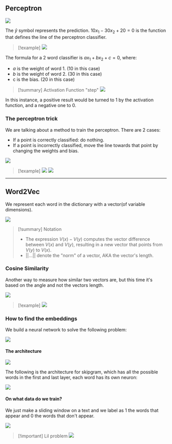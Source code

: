 ## Perceptron

![](../z_images/Pasted%20image%2020240204194848.png)

The $\hat{y}$ symbol represents the prediction.
$10x_1 - 30x_2 + 20 = 0$ is the function that defines the line of the perceptron classifier.

> [!example]
> ![](../z_images/Pasted%20image%2020240204203826.png)


The formula for a 2 word classifier is $ax_1 + bx_2 + c = 0$, where:
- $a$ is the weight of word 1. (10 in this case)
- $b$ is the weight of word 2. (30 in this case)
- c is the bias. (20 in this case)

> [!summary] Activation Function "step"
> ![](../z_images/Pasted%20image%2020240204195138.png)


In this instance, a positive result would be turned to 1 by the activation function, and a negative one to 0.


### The perceptron trick

We are talking about a method to train the perceptron.
There are 2 cases:
- If a point is correctly classified: do nothing.
- If a point is incorrectly classified, move the line towards that point by changing the weights and bias.

![](../z_images/Pasted%20image%2020240204215952.png)

> [!example]
> ![](../z_images/Pasted%20image%2020240204220617.png)
> ![](../z_images/Pasted%20image%2020240204220729.png)

---

## Word2Vec

We represent each word in the dictionary with a vector(of variable dimensions).

![](../z_images/Pasted%20image%2020240204232528.png)

> [!summary] Notation
> - The expression $V(x) - V(y)$ computes the vector difference between $V(x)$ and $V(y)$, resulting in a new vector that points from $V(y)$ to $V(x)$.
> - $||...||$ denote the "norm" of a vector, AKA the vector's length.


### Cosine Similarity

Another way to measure how similar two vectors are, but this time it's based on the angle and not the vectors length.

![](../z_images/Pasted%20image%2020240204235349.png)

> [!example]
> ![](../z_images/Pasted%20image%2020240204235410.png)


### How to find the embeddings

We build a neural network to solve the following problem:

![](../z_images/Pasted%20image%2020240205000428.png)

#### The architecture

![](../z_images/Pasted%20image%2020240205001647.png)


The following is the architecture for skipgram, which has all the possible words in the first and last layer, each word has its own neuron:

![](../z_images/Pasted%20image%2020240205001701.png)

#### On what data do we train?

We just make a sliding window on a text and we label as 1 the words that appear and 0 the words that don't appear.

![](../z_images/Pasted%20image%2020240205001522.png)

> [!important] Lil problem
> ![](../z_images/Pasted%20image%2020240205002454.png)

